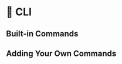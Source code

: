 # 🍭 CLI

## Built-in Commands

## Adding Your Own Commands

[Taskipy]: (https://github.com/taskipy/taskipy)
